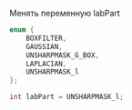 
Менять переменную labPart
```C
enum {
    BOXFILTER,
    GAUSSIAN,
    UNSHARPMASK_G_BOX,
    LAPLACIAN,
    UNSHARPMASK_l
};

int labPart = UNSHARPMASK_l;
```
